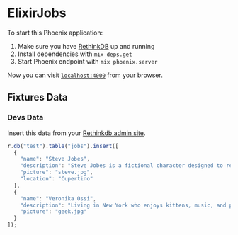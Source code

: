 # ElixirJobs

To start this Phoenix application:

1. Make sure you have [RethinkDB](http://rethinkdb.com) up and running
2. Install dependencies with `mix deps.get`
3. Start Phoenix endpoint with `mix phoenix.server`

Now you can visit [`localhost:4000`](http://localhost:4000) from your browser.


## Fixtures Data

### Devs Data

Insert this data from your [Rethinkdb admin site](http://localhost:8080).

```javascript
r.db("test").table("jobs").insert([
  {
    "name": "Steve Jobes",
    "description": "Steve Jobes is a fictional character designed to resemble someone familiar to readers.",
    "picture": "steve.jpg",
    "location": "Cupertino"
  },
  {
    "name": "Veronika Ossi",
    "description": "Living in New York who enjoys kittens, music, and partying.",
    "picture": "geek.jpg"
  }
]);
```
